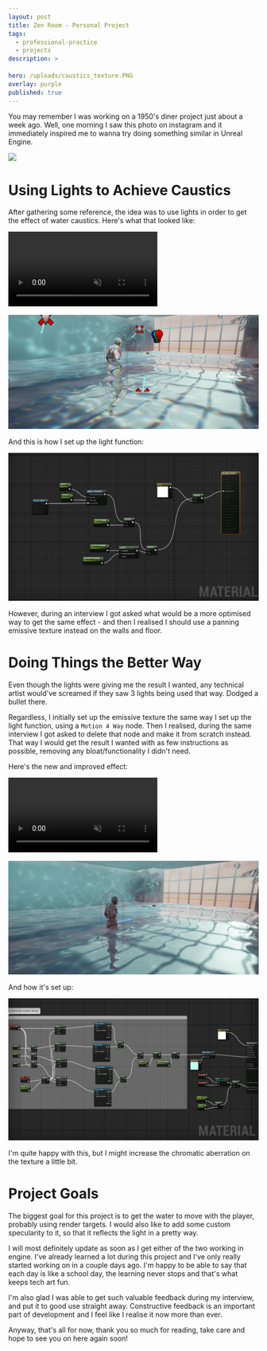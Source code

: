 ```yaml
---
layout: post
title: Zen Room - Personal Project
tags:
  - professional-practice
  - projects
description: >
  
hero: /uploads/caustics_texture.PNG
overlay: purple
published: true
---
```


You may remember I was working on a 1950's diner project just about a week ago. Well, one morning I saw this photo on instagram and it immediately inspired me to wanna try doing something similar in Unreal Engine.

![](/uploads/caustics_inspo)

# Using Lights to Achieve Caustics
After gathering some reference, the idea was to use lights in order to get the effect of water caustics. Here's what that looked like:

<video autoplay loop muted playsinline>
  <source src="/uploads/caustics_lights.mp4" type="video/mp4">
</video>

![](/uploads/caustics_lights.PNG)

And this is how I set up the light function:

![](/uploads/caustics_light_functions.PNG)

However, during an interview I got asked what would be a more optimised way to get the same effect - and then I realised I should use a panning emissive texture instead on the walls and floor.

# Doing Things the Better Way
Even though the lights were giving me the result I wanted, any technical artist would've screamed if they saw 3 lights being used that way. Dodged a bullet there. 

Regardless, I initially set up the emissive texture the same way I set up the light function, using a `Motion 4 Way` node. Then I realised, during the same interview I got asked to delete that node and make it from scratch instead. That way I would get the result I wanted with as few instructions as possible, removing any bloat/functionality I didn't need.

Here's the new and improved effect:

<video autoplay loop muted playsinline>
  <source src="/uploads/caustics_texture.mp4" type="video/mp4">
</video>

![](/uploads/caustics_texture.PNG)

And how it's set up:

![](/uploads/caustics_handmade.PNG)

I'm quite happy with this, but I might increase the chromatic aberration on the texture a little bit.

# Project Goals
The biggest goal for this project is to get the water to move with the player, probably using render targets. I would also like to add some custom specularity to it, so that it reflects the light in a pretty way.

I will most definitely update as soon as I get either of the two working in engine. I've already learned a lot during this project and I've only really started working on in a couple days ago. I'm happy to be able to say that each day is like a school day, the learning never stops and that's what keeps tech art fun. 

I'm also glad I was able to get such valuable feedback during my interview, and put it to good use straight away. Constructive feedback is an important part of development and I feel like I realise it now more than ever.

Anyway, that's all for now, thank you so much for reading, take care and hope to see you on here again soon!